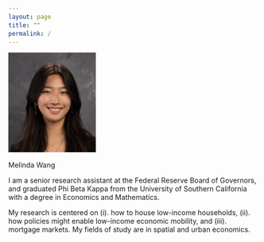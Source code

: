 ```yaml
---
layout: page
title: ""
permalink: /
---
```



![Headshot](/assets/images/picture3.png)

Melinda Wang


I am a senior research assistant at the Federal Reserve Board of Governors, and graduated Phi Beta Kappa from the University of Southern California with a degree in Economics and Mathematics.


My research is centered on (i). how to house low-income households, (ii). how policies might enable low-income economic mobility, and (iii). mortgage markets. My fields of study are in spatial and urban economics.
<!---
My <a href="/assets/MelindaWangCV.pdf">CV</a>

<span id="email"></span>
<script>
   const p = ['com', 'gmail', 'melindwang'].reverse();
   const e = document.getElementById('email');
   e.innerHTML = `You can reach me at <a href="mailto:${p[0]}@${p[1]}.${p[2]}">${p[0]}@${p[1]}.${p[2]}</a>`;
</script>
-->

<!---

your comment goes here
and here
<h3>Available Work</h3>
<div class="publications">
 <div class="pub-entry">
   <div class="pub-title">
     The Impact of Expanding Universities to Local Real Estate
   </div>
   <div class="pub-authors">
     Advised by Professor Richard K. Green
   </div>
   <div class="pub-details">
     Senior Thesis, May 2023
   </div>
   <div class="pub-links">
     [<a href="/assets/MelindaWangSeniorThesis.pdf">Paper</a>]
   </div>
 </div>


 <div class="pub-entry">
   <div class="pub-title">
     Rural Revitalization: Evidence for Place Based Policies in Rural Areas
   </div>
   <div class="pub-details">
     October 2024, NSF Proposal
   </div>
   <div class="pub-links">
     [<a href="/assets/MelindaWangNSF.pdf">Paper</a>]
   </div>
 </div>
 <div class="pub-entry">
   <div class="pub-title">
     A microdroplet-accelerated Biginelli reaction: mechanisms and separation of isomers using IMS-MS, Chem. Sci., 2019,10, 4822-4827
   </div>
   <div class="pub-authors">
     with Navneet Sahota, Deyaa I. AbuSalim, Christopher J. Brown, Zhicaho Zhang,  Tarick J. El-Baba, Silas P. Cook and David E. Clemmer.
   </div>
   <div class="pub-details">
     May 2019
   </div>
   <div class="pub-links">
     [<a href="https://pubmed.ncbi.nlm.nih.gov/31160956/">Paper</a>]
   </div>
 </div>
</div>




<h3>Work in Progress</h3>
<div class="publications">
 <div class="pub-entry">
   <div class="pub-title">
     The Impact of Big Banks to Residential Mortgage Lending
   </div>
   <div class="pub-authors">
     With Ben Ranish, Gazi Kara, Michael Suher, and Ricardo Duque Gabriel.
   </div>
   <div class="pub-details">
     (pending publication approval)
   </div>
 </div>


 <div class="pub-entry">
   <div class="pub-title">
     Lending Decline to Low and Moderate Income Mortgage Borrowers
   </div>
   <div class="pub-authors">
     With Michael Suher, Gazi Kara, and Ricardo Duque Gabriel.
   </div>
 </div>
 <div class="pub-entry">
   <div class="pub-title">
     Fintech and Shadow Bank Lending in the Mortgage Market and Monetary Policy
Transmission
   </div>
   <div class="pub-authors">
     Research assistance for Gazi Kara and Gene Kang.
   </div>
 </div>
</div>


<h3>Experience</h3>
<div class="research-experience">
 <div class="experience-entry">
   <div class="institution">
     USC Lusk Center for Real Estate
   </div>
   <div class="location-date">
     Los Angeles, CA (2023)
   </div>
   <div class="supervisor">
     Professor Richard Green & Professor Susan Wachter
   </div>
 </div>


 <div class="experience-entry">
   <div class="institution">
     USC Marshall School of Business
   </div>
   <div class="location-date">
     Los Angeles, CA (2021)
   </div>
   <div class="supervisor">
     Professor Rodney Ramcharan
   </div>
 </div>


 <div class="experience-entry">
   <div class="institution">
     Indiana University Department of Sociology
   </div>
   <div class="location-date">
     Bloomington, IN (2019)
   </div>
   <div class="supervisor">
     Professor Dina Okamoto
   </div>
 </div>
</div>


<div class="education-section">
 <h2>University of Southern California</h2>
 <div class="degree">Bachelor of Science - Economics & Mathematics</div>
 <div class="years">2020 - 2023</div>
  <div class="honors">
   <div>1 of 5 students to receive Departmental and University Honors in Economics </div>
   <div>Junior-elect Phi Beta Kappa</div>
   <div>Easterlin Fellow, Department of Economics</div>
   <div>Economics Honors Society, President</div>
 </div>
</div>


-->

